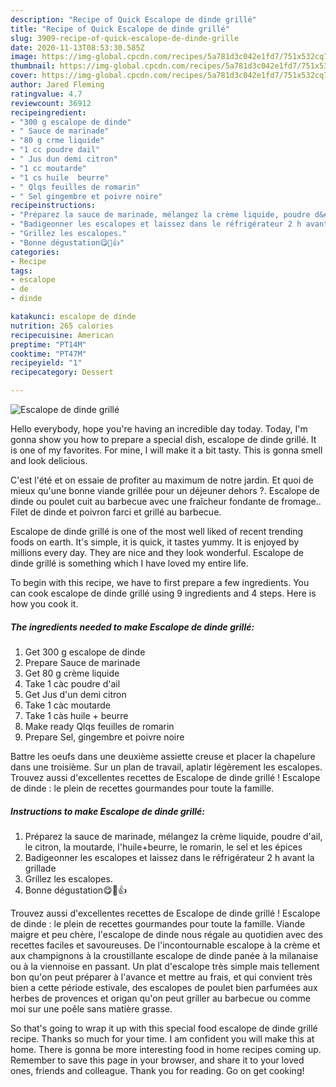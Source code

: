 ```yaml
---
description: "Recipe of Quick Escalope de dinde grillé"
title: "Recipe of Quick Escalope de dinde grillé"
slug: 3909-recipe-of-quick-escalope-de-dinde-grille
date: 2020-11-13T08:53:30.585Z
image: https://img-global.cpcdn.com/recipes/5a781d3c042e1fd7/751x532cq70/escalope-de-dinde-grille-photo-principale-de-la-recette.jpg
thumbnail: https://img-global.cpcdn.com/recipes/5a781d3c042e1fd7/751x532cq70/escalope-de-dinde-grille-photo-principale-de-la-recette.jpg
cover: https://img-global.cpcdn.com/recipes/5a781d3c042e1fd7/751x532cq70/escalope-de-dinde-grille-photo-principale-de-la-recette.jpg
author: Jared Fleming
ratingvalue: 4.7
reviewcount: 36912
recipeingredient:
- "300 g escalope de dinde"
- " Sauce de marinade"
- "80 g crme liquide"
- "1 cc poudre dail"
- " Jus dun demi citron"
- "1 cc moutarde"
- "1 cs huile  beurre"
- " Qlqs feuilles de romarin"
- " Sel gingembre et poivre noire"
recipeinstructions:
- "Préparez la sauce de marinade, mélangez la crème liquide, poudre d&#39;ail, le citron, la moutarde, l&#39;huile+beurre, le romarin, le sel et les épices"
- "Badigeonner les escalopes et laissez dans le réfrigérateur 2 h avant la grillade"
- "Grillez les escalopes."
- "Bonne dégustation😋💖👍"
categories:
- Recipe
tags:
- escalope
- de
- dinde

katakunci: escalope de dinde 
nutrition: 265 calories
recipecuisine: American
preptime: "PT14M"
cooktime: "PT47M"
recipeyield: "1"
recipecategory: Dessert

---
```



![Escalope de dinde grillé](https://img-global.cpcdn.com/recipes/5a781d3c042e1fd7/751x532cq70/escalope-de-dinde-grille-photo-principale-de-la-recette.jpg)

Hello everybody, hope you're having an incredible day today. Today, I'm gonna show you how to prepare a special dish, escalope de dinde grillé. It is one of my favorites. For mine, I will make it a bit tasty. This is gonna smell and look delicious.

C&#39;est l&#39;été et on essaie de profiter au maximum de notre jardin. Et quoi de mieux qu&#39;une bonne viande grillée pour un déjeuner dehors ?. Escalope de dinde ou poulet cuit au barbecue avec une fraîcheur fondante de fromage.. Filet de dinde et poivron farci et grillé au barbecue.

Escalope de dinde grillé is one of the most well liked of recent trending foods on earth. It's simple, it is quick, it tastes yummy. It is enjoyed by millions every day. They are nice and they look wonderful. Escalope de dinde grillé is something which I have loved my entire life.


To begin with this recipe, we have to first prepare a few ingredients. You can cook escalope de dinde grillé using 9 ingredients and 4 steps. Here is how you cook it.

<!--inarticleads1-->

##### The ingredients needed to make Escalope de dinde grillé:

1. Get 300 g escalope de dinde
1. Prepare  Sauce de marinade
1. Get 80 g crème liquide
1. Take 1 càc poudre d&#39;ail
1. Get  Jus d&#39;un demi citron
1. Take 1 càc moutarde
1. Take 1 càs huile + beurre
1. Make ready  Qlqs feuilles de romarin
1. Prepare  Sel, gingembre et poivre noire


Battre les oeufs dans une deuxième assiette creuse et placer la chapelure dans une troisième. Sur un plan de travail, aplatir légèrement les escalopes. Trouvez aussi d&#39;excellentes recettes de Escalope de dinde grillé ! Escalope de dinde : le plein de recettes gourmandes pour toute la famille. 

<!--inarticleads2-->

##### Instructions to make Escalope de dinde grillé:

1. Préparez la sauce de marinade, mélangez la crème liquide, poudre d&#39;ail, le citron, la moutarde, l&#39;huile+beurre, le romarin, le sel et les épices
1. Badigeonner les escalopes et laissez dans le réfrigérateur 2 h avant la grillade
1. Grillez les escalopes.
1. Bonne dégustation😋💖👍


Trouvez aussi d&#39;excellentes recettes de Escalope de dinde grillé ! Escalope de dinde : le plein de recettes gourmandes pour toute la famille. Viande maigre et peu chère, l&#39;escalope de dinde nous régale au quotidien avec des recettes faciles et savoureuses. De l&#39;incontournable escalope à la crème et aux champignons à la croustillante escalope de dinde panée à la milanaise ou à la viennoise en passant. Un plat d&#39;escalope très simple mais tellement bon qu&#39;on peut préparer à l&#39;avance et mettre au frais, et qui convient très bien a cette période estivale, des escalopes de poulet bien parfumées aux herbes de provences et origan qu&#39;on peut griller au barbecue ou comme moi sur une poêle sans matière grasse. 

So that's going to wrap it up with this special food escalope de dinde grillé recipe. Thanks so much for your time. I am confident you will make this at home. There is gonna be more interesting food in home recipes coming up. Remember to save this page in your browser, and share it to your loved ones, friends and colleague. Thank you for reading. Go on get cooking!
